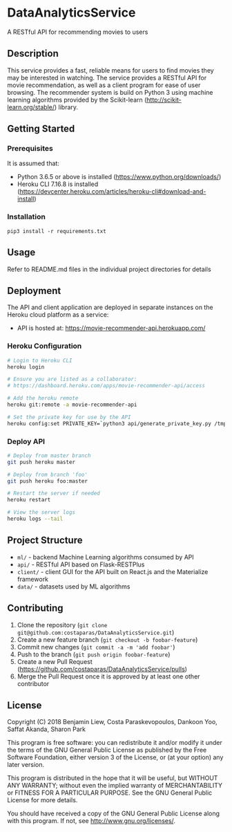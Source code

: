 # DataAnalyticsService
A RESTful API for recommending movies to users

## Description
This service provides a fast, reliable means for users to find movies they may be interested in watching. The service provides a RESTful API for movie recommendation, as well as a client program for ease of user browsing. The recommender system is build on Python 3 using machine learning algorithms provided by the Scikit-learn (<http://scikit-learn.org/stable/>) library.

## Getting Started

### Prerequisites
It is assumed that:
* Python 3.6.5 or above is installed (<https://www.python.org/downloads/>)
* Heroku CLI 7.16.8 is installed (<https://devcenter.heroku.com/articles/heroku-cli#download-and-install>)

### Installation
`pip3 install -r requirements.txt`

## Usage
Refer to README.md files in the individual project directories for details

## Deployment
The API and client application are deployed in separate instances on the Heroku cloud platform as a service:
* API is hosted at: <https://movie-recommender-api.herokuapp.com/>

### Heroku Configuration
```sh
# Login to Heroku CLI
heroku login

# Ensure you are listed as a collaborator:
# https://dashboard.heroku.com/apps/movie-recommender-api/access

# Add the heroku remote
heroku git:remote -a movie-recommender-api

# Set the private key for use by the API
heroku config:set PRIVATE_KEY=`python3 api/generate_private_key.py /tmp/.private_key`
```

### Deploy API
```sh
# Deploy from master branch
git push heroku master

# Deploy from branch 'foo'
git push heroku foo:master

# Restart the server if needed
heroku restart

# View the server logs
heroku logs --tail
```

## Project Structure
* `ml/` - backend Machine Learning algorithms consumed by API
* `api/` - RESTful API based on Flask-RESTPlus
* `client/` - client GUI for the API built on React.js and the Materialize framework
* `data/` - datasets used by ML algorithms

## Contributing
1. Clone the repository (`git clone git@github.com:costaparas/DataAnalyticsService.git`)
2. Create a new feature branch (`git checkout -b foobar-feature`)
3. Commit new changes (`git commit -a -m 'add foobar'`)
4. Push to the branch (`git push origin foobar-feature`)
5. Create a new Pull Request (<https://github.com/costaparas/DataAnalyticsService/pulls>)
6. Merge the Pull Request once it is approved by at least one other contributor

## License
Copyright (C) 2018 Benjamin Liew, Costa Paraskevopoulos, Dankoon Yoo, Saffat Akanda, Sharon Park

This program is free software: you can redistribute it and/or modify it under the terms of the GNU General Public License as published by the Free Software Foundation, either version 3 of the License, or (at your option) any later version.

This program is distributed in the hope that it will be useful, but WITHOUT ANY WARRANTY; without even the implied warranty of MERCHANTABILITY or FITNESS FOR A PARTICULAR PURPOSE. See the GNU General Public License for more details.

You should have received a copy of the GNU General Public License along with this program. If not, see http://www.gnu.org/licenses/.
